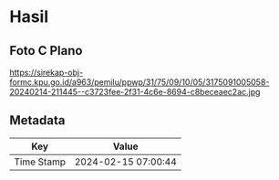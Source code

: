 # Hasil

## Foto C Plano

https://sirekap-obj-formc.kpu.go.id/a963/pemilu/ppwp/31/75/09/10/05/3175091005058-20240214-211445--c3723fee-2f31-4c6e-8694-c8beceaec2ac.jpg


## Metadata

| Key        | Value               |
| ---------- | ------------------- |
| Time Stamp | 2024-02-15 07:00:44 |



